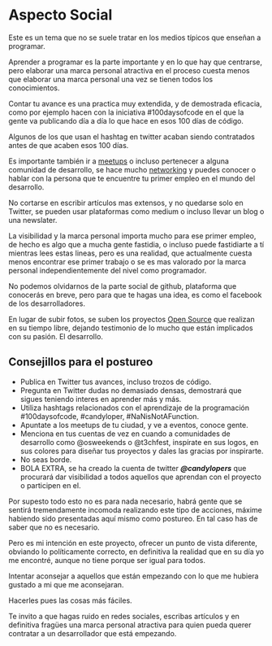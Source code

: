 # Aspecto Social
Este es un tema que no se suele tratar en los medios típicos que enseñan a programar.

Aprender a programar es la parte importante y en lo que hay que centrarse, pero elaborar una marca personal atractiva en el proceso cuesta menos que elaborar una marca personal una vez se tienen todos los conocimientos.

Contar tu avance es una practica muy extendida, y de demostrada eficacia, como por ejemplo hacen con la iniciativa #100daysofcode en el que la gente va publicando día a día lo que hace en esos 100 días de código.

Algunos de los que usan el hashtag en twitter acaban siendo contratados antes de que acaben esos 100 días.

Es importante también ir a [meetups](./glosario.md#meetup) o incluso pertenecer a alguna comunidad de desarrollo, se hace mucho [networking](./glosario.md#networking) y puedes conocer o hablar con la persona que te encuentre tu primer empleo en el mundo del desarrollo.

No cortarse en escribir artículos mas extensos, y no quedarse solo en Twitter, se pueden usar plataformas como medium o incluso llevar un blog o una newslater.

La visibilidad y la marca personal importa mucho para ese primer empleo, de hecho es algo que a mucha gente fastidia, o incluso puede fastidiarte a tí mientras lees estas lineas, pero es una realidad, que actualmente cuesta menos encontrar ese primer trabajo o se es mas valorado por la marca personal independientemente del nivel como programador.

No podemos olvidarnos de la parte social de github, plataforma que conocerás en breve, pero para que te hagas una idea, es como el facebook de los desarrolladores.

En lugar de subir fotos, se suben los proyectos [Open Source](./glosario.md#open) que realizan en su tiempo libre, dejando testimonio de lo mucho que están implicados con su pasión. El desarrollo.

## Consejillos para el postureo

- Publica en Twitter tus avances, incluso trozos de código.
- Pregunta en Twitter dudas no demasiado densas, demostrará que sigues teniendo interes en aprender más y más.
- Utiliza hashtags relacionados con el aprendizaje de la programación #100daysofcode, #candyloper, #NaNisNotAFunction.
- Apuntate a los meetups de tu ciudad, y ve a eventos, conoce gente.
- Menciona en tus cuentas de vez en cuando a comunidades de desarrollo como @osweekends o @t3chfest, inspírate en sus logos, en sus colores para diseñar tus proyectos y dales las gracias por inspirarte.
- No seas borde.
- BOLA EXTRA, se ha creado la cuenta de twitter ***@candylopers*** que procurará dar visibilidad a todos aquellos que aprendan con el proyecto o participen en el.

Por supesto todo esto no es para nada necesario, habrá gente que se sentirá tremendamente incomoda realizando este tipo de acciones, máxime habiendo sido presentadas aquí mismo como postureo. En tal caso has de saber que no es necesario.

Pero es mi intención en este proyecto, ofrecer un punto de vista diferente, obviando lo políticamente correcto, en definitiva la realidad que en su día yo me encontré, aunque no tiene porque ser igual para todos.

Intentar aconsejar a aquellos que están empezando con lo que me hubiera gustado a mi que me aconsejaran.

Hacerles pues las cosas más fáciles.

Te invito a que hagas ruido en redes sociales, escribas artículos y en definitiva fragües una marca personal atractiva para quien pueda querer contratar a un desarrollador que está empezando.
